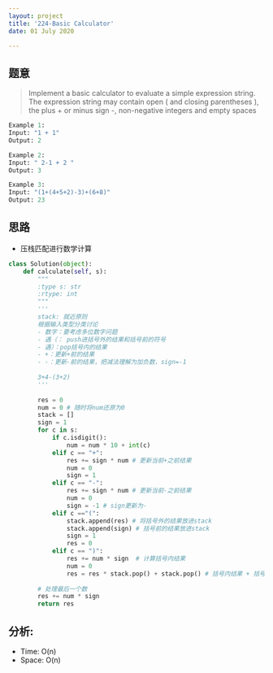 ```yaml
---
layout: project
title: '224-Basic Calculator'
date: 01 July 2020

---
```

## 题意
> Implement a basic calculator to evaluate a simple expression string.
> The expression string may contain open ( and closing parentheses ), the plus + or minus sign -, non-negative integers and empty spaces

~~~python
Example 1:
Input: "1 + 1"
Output: 2

Example 2:
Input: " 2-1 + 2 "
Output: 3

Example 3:
Input: "(1+(4+5+2)-3)+(6+8)"
Output: 23
~~~

## 思路
- 压栈匹配进行数学计算

~~~python
class Solution(object):
    def calculate(self, s):
        """
        :type s: str
        :rtype: int
        """
        '''
        stack: 就近原则
        根据输入类型分类讨论
        - 数字：要考虑多位数字问题
        - 遇（： push进括号外的结果和括号前的符号
        - 遇）：pop括号内的结果
        - +：更新+前的结果
        - -：更新-前的结果，把减法理解为加负数，sign=-1
        
        3+4-(3+2)
        '''
        
        res = 0
        num = 0 # 随时将num还原为0
        stack = []
        sign = 1
        for c in s:
            if c.isdigit():
                num = num * 10 + int(c)
            elif c == "+":
                res += sign * num # 更新当前+之前结果
                num = 0
                sign = 1
            elif c == "-":
                res += sign * num # 更新当前-之前结果
                num = 0
                sign = -1 # sign更新为-
            elif c =="(":
                stack.append(res) # 将括号外的结果放进stack
                stack.append(sign) # 括号前的结果放进stack
                sign = 1
                res = 0 
            elif c == ")":
                res += num * sign  # 计算括号内结果
                num = 0
                res = res * stack.pop() + stack.pop() # 括号内结果 + 括号前结果
        
        # 处理最后一个数
        res += num * sign
        return res
~~~

## 分析:
- Time: O(n) 
- Space: O(n) 
